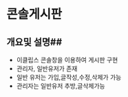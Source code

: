 # 콘솔게시판 #

## 개요및 설명##
* 이클립스 콘솔창을 이용하여 게시판 구현
* 관리자, 일반유저가 존재
* 일반 유저는 가입,글작성,수정,삭제가 가능
* 관리자는 일반유저 추방,글삭제가능
